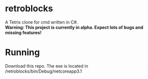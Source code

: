 # retroblocks
 A Tetris clone for cmd written in C#.  
**Warning: This project is currently in alpha. Expect lots of bugs and missing features!**

# Running
Download this repo. The exe is located in /retroblocks/bin/Debug/netcoreapp3.1
